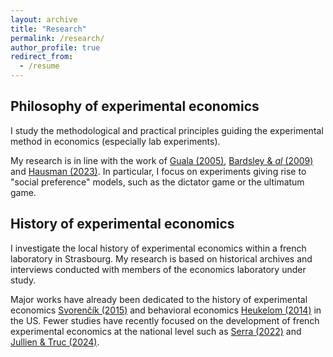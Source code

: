 ```yaml
---
layout: archive
title: "Research"
permalink: /research/
author_profile: true
redirect_from:
  - /resume
---
```


Philosophy of experimental economics
-----------
   
I study the methodological and practical principles guiding the experimental method in economics (especially lab experiments).   
   
My research is in line with the work of [Guala (2005)](https://www.cambridge.org/core/books/methodology-of-experimental-economics/1333D78666AE8C93062FB80AF0A41CCC), [Bardsley & *al* (2009)](https://press.princeton.edu/books/hardcover/9780691124797/experimental-economics) and [Hausman (2023)](https://www.cambridge.org/core/books/inexact-and-separate-science-of-economics/D72C7ED18808BB691895934A9881740B). In particular, I focus on experiments giving rise to "social preference" models, such as the dictator game or the ultimatum game.

History of experimental economics  
----------
   
I investigate the local history of experimental economics within a french laboratory in Strasbourg. My research is based on historical archives and interviews conducted with members of the economics laboratory under study.
   
Major works have already been dedicated to the history of experimental economics [Svorenčík (2015)](https://papers.ssrn.com/sol3/papers.cfm?abstract_id=2560026) and behavioral economics [Heukelom (2014)](https://www.cambridge.org/core/books/abs/behavioral-economics/behavioral-economics-a-history/5FA5BE1B3DD59A52BC0BBDD347026BE2) in the US. Fewer studies have recently focused on the development of french experimental economics at the national level such as [Serra (2022)](https://www.pulm.fr/index.php/default/la-revolution-experimentale-en-economie-numerique.html) and [Jullien & Truc (2024)](https://www.tandfonline.com/doi/full/10.1080/09672567.2024.2415000).   



